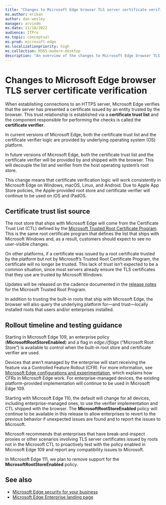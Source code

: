 ```yaml
---
title: "Changes to Microsoft Edge browser TLS server certificate verification"
ms.author: erikan
author: dan-wesley
manager: arvindm
ms.date: 11/18/2022
audience: ITPro
ms.topic: conceptual
ms.prod: microsoft-edge
ms.localizationpriority: high
ms.collection: M365-modern-desktop
description: "An overview of the changes to Microsoft Edge browser TLS server certificate verification"
---
```


# Changes to Microsoft Edge browser TLS server certificate verification

When establishing connections to an HTTPS server, Microsoft Edge verifies that the server has presented a certificate issued by an entity trusted by the browser. This trust relationship is established via a **certificate trust list** and the component responsible for performing the checks is called the **certificate verifier**.

In current versions of Microsoft Edge, both the certificate trust list and the certificate verifier logic are provided by underlying operating system (OS) platform.

In future versions of Microsoft Edge, both the certificate trust list and the certificate verifier will be provided by and shipped with the browser. This will decouple the list and verifier from the host operating system’s root store.

This change means that certificate verification logic will work consistently in Microsoft Edge on Windows, macOS, Linux, and Android. Due to Apple App Store policies, the Apple-provided root store and certificate verifier will continue to be used on iOS and iPadOS.

## Certificate trust list source

The root store that ships with Microsoft Edge will come from the Certificate Trust List (CTL) defined by the [Microsoft Trusted Root Certificate Program](/security/trusted-root/program-requirements). This is the same root certificate program that defines the list that ships with Microsoft Windows and, as a result, customers should expect to see no user-visible changes.

On other platforms, if a certificate was issued by a root certificate trusted by the platform but not by Microsoft’s Trusted Root Certificate Program, the certificate will no longer be trusted. This lack of trust isn’t expected to be a common situation, since most servers already ensure the TLS certificates that they use are trusted by Microsoft Windows.

Updates will be released on the cadence documented in the [release notes](/security/trusted-root/release-notes) for the Microsoft Trusted Root Program.

In addition to trusting the built-in roots that ship with Microsoft Edge, the browser will also query the underlying platform for—and trust—locally installed roots that users and/or enterprises installed.

## Rollout timeline and testing guidance

Starting in Microsoft Edge 109, an enterprise policy (**MicrosoftRootStoreEnabled**) and a flag in *edge://flags* (“Microsoft Root Store”) is available to control when the built-in root store and certificate verifier are used.

Devices that aren’t managed by the enterprise will start receiving the feature via a Controlled Feature Rollout (CFR). For more information, see [Microsoft Edge configurations and experimentation](/deployedge/edge-configuration-and-experiments), which explains how CFRs in Microsoft Edge work. For enterprise-managed devices, the existing platform-provided implementation will continue to be used in Microsoft Edge 109.

Starting with Microsoft Edge 110, the default will change for all devices, including enterprise-managed ones, to use the verifier implementation and CTL shipped with the browser. The **MicrosoftRootStoreEnabled** policy will continue to be available in this release to allow enterprises to revert to the previous behavior if unexpected issues are found and to report the issues to Microsoft.

Microsoft recommends that enterprises that have break-and-inspect proxies or other scenarios involving TLS server certificates issued by roots not in the Microsoft CTL to proactively test with the policy enabled in Microsoft Edge 109 and report any compatibility issues to Microsoft.

In Microsoft Edge 111, we plan to remove support for the **MicrosoftRootStoreEnabled** policy.

## See also

- [Microsoft Edge security for your business](ms-edge-security-for-business.md)
- [Microsoft Edge Enterprise landing page](https://aka.ms/EdgeEnterprise)
